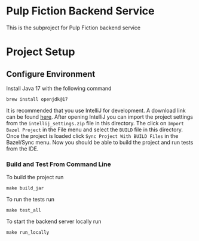 # Pulp Fiction Backend Service
This is the subproject for Pulp Fiction backend service

# Project Setup
## Configure Environment
Install Java 17 with the following command
```
brew install openjdk@17
```
It is recommended that you use IntelliJ for development. A download link can be found [here](https://www.jetbrains.com/idea/download/#section=mac). After opening IntelliJ you can import the project settings from the `intellij_settings.zip` file in this directory. The click on `Import Bazel Project` in the File menu and select the `BUILD` file in this directory. Once the project is loaded click `Sync Project With BUILD Files` in the Bazel/Sync menu. Now you should be able to build the project and run tests from the IDE.
### Build and Test From Command Line
To build the project run
```
make build_jar
```
To run the tests run
```
make test_all
```
To start the backend server locally run
```
make run_locally
```